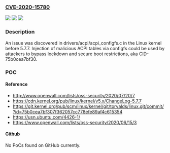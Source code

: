 ### [CVE-2020-15780](https://cve.mitre.org/cgi-bin/cvename.cgi?name=CVE-2020-15780)
![](https://img.shields.io/static/v1?label=Product&message=n%2Fa&color=blue)
![](https://img.shields.io/static/v1?label=Version&message=n%2Fa&color=blue)
![](https://img.shields.io/static/v1?label=Vulnerability&message=n%2Fa&color=brighgreen)

### Description

An issue was discovered in drivers/acpi/acpi_configfs.c in the Linux kernel before 5.7.7. Injection of malicious ACPI tables via configfs could be used by attackers to bypass lockdown and secure boot restrictions, aka CID-75b0cea7bf30.

### POC

#### Reference
- http://www.openwall.com/lists/oss-security/2020/07/20/7
- https://cdn.kernel.org/pub/linux/kernel/v5.x/ChangeLog-5.7.7
- https://git.kernel.org/pub/scm/linux/kernel/git/torvalds/linux.git/commit/?id=75b0cea7bf307f362057cc778efe89af4c615354
- https://usn.ubuntu.com/4426-1/
- https://www.openwall.com/lists/oss-security/2020/06/15/3

#### Github
No PoCs found on GitHub currently.

